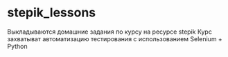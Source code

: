 # stepik_lessons
Выкладываются домашние задания по курсу на ресурсе stepik
Курс захватыват автоматизацию тестирования с использованием
Selenium + Python
